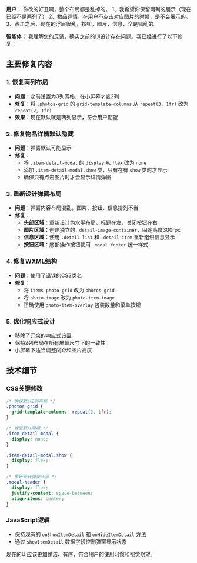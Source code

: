 **用户：** 
你改的好丑啊，整个布局都是乱掉的。 
 1、我希望你保留两列的展示（现在已经不是两列了） 
 2、物品详情，在用户不点击对应图片的时候，是不会展示的。 
 3、点击之后，现在的浮层很乱，按钮，图片，信息，全是错乱的。

**智能体：** 
我理解您的反馈，确实之前的UI设计存在问题。我已经进行了以下修复：

## 主要修复内容

### 1. 恢复两列布局
- **问题**：之前设置为3列网格，在小屏幕才变2列
- **修复**：将 `.photos-grid` 的 `grid-template-columns` 从 `repeat(3, 1fr)` 改为 `repeat(2, 1fr)`
- **效果**：现在默认就是两列显示，符合用户期望

### 2. 修复物品详情默认隐藏
- **问题**：弹窗默认可能显示
- **修复**：
  - 将 `.item-detail-modal` 的 `display` 从 `flex` 改为 `none`
  - 添加 `.item-detail-modal.show` 类，只有在有 `show` 类时才显示
  - 确保只有点击图片时才会显示详情弹窗

### 3. 重新设计弹窗布局
- **问题**：弹窗内容布局混乱，图片、按钮、信息排列不当
- **修复**：
  - **头部区域**：重新设计为水平布局，标题在左，关闭按钮在右
  - **图片区域**：创建独立的 `.detail-image-container`，固定高度300rpx
  - **信息区域**：使用 `.detail-list` 和 `.detail-item` 重新组织信息显示
  - **按钮区域**：底部操作按钮使用 `.modal-footer` 统一样式

### 4. 修复WXML结构
- **问题**：使用了错误的CSS类名
- **修复**：
  - 将 `items-photo-grid` 改为 `photos-grid`
  - 将 `photo-image` 改为 `photo-item-image`
  - 正确使用 `photo-item-overlay` 包装数量和菜单按钮

### 5. 优化响应式设计
- 移除了冗余的响应式设置
- 保持2列布局在所有屏幕尺寸下的一致性
- 小屏幕下适当调整间距和图片高度

## 技术细节

### CSS关键修改
```css
/* 确保默认2列布局 */
.photos-grid {
  grid-template-columns: repeat(2, 1fr);
}

/* 弹窗默认隐藏 */
.item-detail-modal {
  display: none;
}

.item-detail-modal.show {
  display: flex;
}

/* 重新设计弹窗头部 */
.modal-header {
  display: flex;
  justify-content: space-between;
  align-items: center;
}
```

### JavaScript逻辑
- 保持现有的 `onShowItemDetail` 和 `onHideItemDetail` 方法
- 通过 `showItemDetail` 数据字段控制弹窗显示状态

现在的UI应该更加整洁、有序，符合用户的使用习惯和视觉期望。